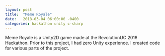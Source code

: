 ```yaml
---
layout: post
title:  "Meme Royale"
date:   2018-03-04 06:00:00 -0400
categories: hackathon unity c-sharp
---
```


Meme Royale is a Unity2D game made at the RevolutionUC 2018 Hackathon. Prior to this project, I had zero Unity experience. I created code for various parts of the project.